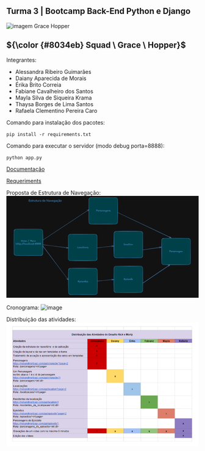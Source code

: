  ## Turma 3 | Bootcamp Back-End Python e Django
  <img src="https://www.timeforkids.com/wp-content/uploads/2020/08/Grace_003.jpg?w=926" alt="imagem Grace Hopper" width="200px"/>
  
## ${\color {#8034eb} Squad \ Grace \ Hopper}$  

Integrantes:
- Alessandra Ribeiro Guimarães
- Daiany Aparecida de Morais
- Érika Brito Correia
- Fabiane Cavalheiro dos Santos
- Mayla Silva de Siqueira Krama
- Thaysa Borges de Lima Santos
- Rafaela Clementino Pereira Caro

Comando para instalação dos pacotes:
```
pip install -r requirements.txt 

```

Comando para executar o servidor (modo debug porta=8888):
```
python app.py

```
[Documentação](https://github.com/AleDevir/Bootcamp_python__APIs/blob/Desafio_api_rick_morty_grace_hopper/docs/documentacao.md)

[Requeriments](https://github.com/AleDevir/Bootcamp_python__APIs/blob/Desafio_api_rick_morty_grace_hopper/requirements.txt)


Proposta de Estrutura de Navegação:
![image](https://github.com/AleDevir/Bootcamp_python__APIs/blob/Desafio_api_rick_morty_grace_hopper/docs/estrutura-de-navegacao.png)


Cronograma:
![image](https://github.com/user-attachments/assets/935654f7-53ce-42ff-8a7d-996861f133de)


Distribuição das atividades:
![image](https://github.com/AleDevir/Bootcamp_python__APIs/blob/Desafio_api_rick_morty_grace_hopper/docs/distribuicao-das-atividades.png)
